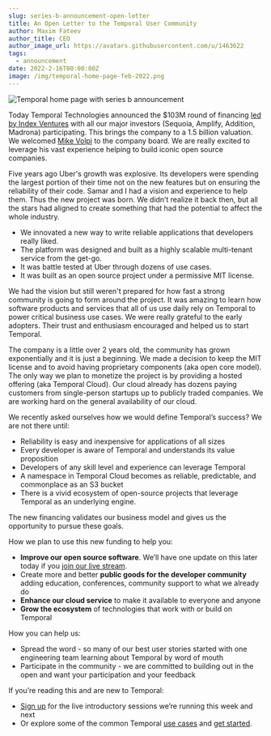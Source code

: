 ```yaml
---
slug: series-b-announcement-open-letter
title: An Open Letter to the Temporal User Community
author: Maxim Fateev
author_title: CEO
author_image_url: https://avatars.githubusercontent.com/u/1463622
tags:
  - announcement
date: 2022-2-16T00:00:00Z
image: /img/temporal-home-page-feb-2022.png
---
```


![Temporal home page with series b announcement](/img/temporal-home-page-feb-2022.png)

<!--truncate-->

Today Temporal Technologies announced the $103M round of financing [led by Index Ventures](https://www.indexventures.com/perspectives/everything-is-a-workflow-our-investment-in-temporal/) with all our major investors (Sequoia, Amplify, Addition, Madrona) participating.
This brings the company to a 1.5 billion valuation.
We welcomed [Mike Volpi](https://www.linkedin.com/in/mavolpi/) to the company board.
We are really excited to leverage his vast experience helping to build iconic open source companies.

Five years ago Uber's growth was explosive.
Its developers were spending the largest portion of their time not on the new features but on ensuring the reliability of their code.
Samar and I had a vision and experience to help them.
Thus the new project was born.
We didn’t realize it back then, but all the stars had aligned to create something that had the potential to affect the whole industry.

- We innovated a new way to write reliable applications that developers really liked.
- The platform was designed and built as a highly scalable multi-tenant service from the get-go.
- It was battle tested at Uber through dozens of use cases.
- It was built as an open source project under a permissive MIT license.

We had the vision but still weren't prepared for how fast a strong community is going to form around the project.
It was amazing to learn how software products and services  that all of us use daily rely on Temporal to power critical business use cases.
We were really grateful to the early adopters.
Their trust and enthusiasm encouraged and helped us to start Temporal.

The company is a little over 2 years old, the community has grown exponentially and it is just a beginning.
We made a decision to keep the MIT license and to avoid having proprietary components (aka open core model).
The only way we plan to monetize the project is by providing a hosted offering (aka Temporal Cloud).
Our cloud already has dozens paying customers from single-person startups up to publicly traded companies.
We are working hard on the general availability of our cloud.

We recently asked ourselves how we would define Temporal’s success? We are not there until:

- Reliability is easy and inexpensive for applications of all sizes
- Every developer is aware of Temporal and understands its value proposition
- Developers of any skill level and experience can leverage Temporal
- A namespace in Temporal Cloud becomes as reliable, predictable, and commonplace as an S3 bucket
- There is a vivid ecosystem of open-source projects that leverage Temporal as an underlying engine.

The new financing validates our business model and gives us the opportunity to pursue these goals.

How we plan to use this new funding to help you:

- **Improve our open source software**.  We’ll have one update on this later today if you [join our live stream](https://temporal-io.zoom.us/webinar/register/WN_VJvPQh8NSk-CyHfvPIZc9w).
- Create more and better **public goods for the developer community** adding education, conferences, community support to what we already do
- **Enhance our cloud service** to make it available to everyone and anyone
- **Grow the ecosystem** of technologies that work with or build on Temporal

How you can help us:

- Spread the word - so many of our best user stories started with one engineering team learning about Temporal by word of mouth
- Participate in the community - we are committed to building out in the open and want your participation and your feedback

If you’re reading this and are new to Temporal:

- [Sign up](https://calendly.com/community-temporal) for the live introductory sessions we’re running this week and next
- Or explore some of the common Temporal [use cases](https://temporal.io/use-cases) and [get started](https://docs.temporal.io/).
